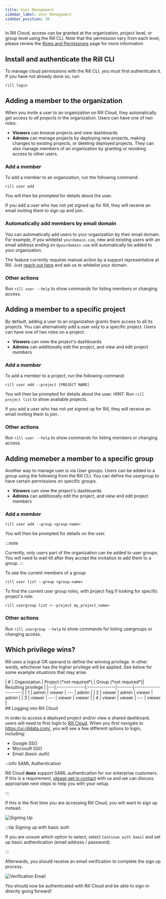 ```yaml
---
title: User Management
sidebar_label: User Management
sidebar_position: 20
---
```


In Rill Cloud, access can be granted at the organization, project level, or group level using the Rill CLI. Note that the permission vary from each level, please review the [Roles and Permissions](roles-permissions.md) page for more information

## Install and authenticate the Rill CLI

To manage cloud permissions with the Rill CLI, you must first authenticate it. If you have not already done so, run:
```
rill login
```

  
## Adding a member to the organization

When you invite a user to an organization on Rill Cloud, they automatically get access to *all projects* in the organization. Users can have one of two roles:

- **Viewers** can browse projects and view dashboards
- **Admins** can manage projects by deploying new projects, making changes to existing projects, or deleting deployed projects. They can also manage members of an organization by granting or revoking access to other users.  


### Add a member
To add a member to an organization, run the following command:
```
rill user add
```
You will then be prompted for details about the user.

If you add a user who has not yet signed up for Rill, they will receive an email inviting them to sign up and join.

### Automatically add members by email domain

You can automatically add users to your organization by their email domain. For example, if you whitelist `yourdomain.com`, new and existing users with an email address ending on `@yourdomain.com` will automatically be added to your organization.

The feature currently requires manual action by a support representative at Rill. Just [reach out here](https://www.rilldata.com/contact) and ask us to whitelist your domain.

### Other actions

Run `rill user --help` to show commands for listing members or changing access.

## Adding a member to a specific project

By default, adding a user to an organization grants them access to all its projects. You can alternatively add a user only to a specific project. Users can have one of two roles on a project:

- **Viewers** can view the project's dashboards
- **Admins** can additionally edit the project, and view and edit project members

### Add a member

To add a member to a project, run the following command:
```
rill user add --project [PROJECT NAME]
```
You will then be prompted for details about the user. HINT: Run `rill project list` to show available projects.

If you add a user who has not yet signed up for Rill, they will receive an email inviting them to join.

### Other actions

Run `rill user --help` to show commands for listing members or changing access.


## Adding memeber a member to a specific group

Another way to manage user is via User groups. Users can be added to a group using the following from the Rill CLI. You can define the usergroup to have certain permissions on specific groups.

- **Viewers** can view the project's dashboards
- **Admins** can additionally edit the project, and view and edit project members


### Add a member 
```
rill user add --group <group-name>
```
You will then be prompted for details on the user. 

:::note

Currently, only users part of the organization can be added to user groups. You will need to wait till after they accept the invitation to add them to a group.
:::

To see the current members of a group:

```
rill user list --group <group-name>
```

To find the current user group roles, with project flag if looking for specific project's role:

```
rill usergroup list <--project my_project_name>
```
### Other actions
Run `rill usergroup --help` to show commands for listing usergroups or changing access.


## Which privilege wins?

Rill uses a logical OR operand to define the winning privilege. In other words, whichever has the higher privilege will be applied. See below for some example situations that may arise.
<div>
| # | Organization | Project (*not required*)   | Group  (*not required*)| Resulting privilege |
|---|:--------------|:--------------|--------|---------------------:|
| 1 | admin        | viewer        | ---    | admin               |
| 2 | viewer       | admin         | viewer | admin               |
| 3 | viewer       | ---           | viewer | viewer              |
| 4 | viewer       | viewer           | --- | viewer              |

</div>
## Logging into Rill Cloud

In order to access a deployed project and/or view a shared dashboard, users will need to first login to [Rill Cloud](https://ui.rilldata.com/). When you first navigate to https://ui.rilldata.com/, you will see a few different options to login, including:
- Google SSO
- Microsoft SSO
- Email _(basic auth)_

:::info SAML Authentication

Rill Cloud **does** support SAML authentication for our enterprise customers. If this is a requirement, [please get in contact](contact.md) with us and we can discuss appropriate next steps to help you with your setup.

:::

If this is the first time you are accessing Rill Cloud, you will want to sign up instead.

![Signing Up](/img/manage/user-management/sign-up.png)

:::tip Signing up with basic auth

If you are unsure which option to select, select `Continue with Email` and set up basic authentication (email address / password).

:::

Afterwards, you should receive an email verification to complete the sign up process. 

![Verification Email](/img/manage/user-management/verification-email.png)

You should now be authenticated with Rill Cloud and be able to sign-in directly going forward!

